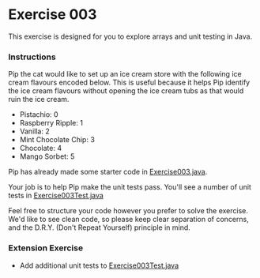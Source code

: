 # Exercise 003

This exercise is designed for you to explore arrays and unit testing in Java.

### Instructions
Pip the cat would like to set up an ice cream store with the following ice cream flavours encoded below.
This is useful because it helps Pip identify the ice cream flavours without opening the ice cream tubs as that would ruin the ice cream.

- Pistachio: 0
- Raspberry Ripple: 1
- Vanilla: 2
- Mint Chocolate Chip: 3
- Chocolate: 4
- Mango Sorbet: 5

Pip has already made some starter code in [Exercise003.java](../src/main/java/com/techreturners/exercise003/Exercise003.java).

Your job is to help Pip make the unit tests pass.
You'll see a number of unit tests in [Exercise003Test.java](../src/test/java/com/techreturners/exercise003/Exercise003Test.java)

Feel free to structure your code however you prefer to solve the exercise.
We'd like to see clean code, so please keep clear separation of concerns, and the D.R.Y. (Don't Repeat Yourself) principle in mind.

### Extension Exercise
- Add additional unit tests to [Exercise003Test.java](../src/test/java/com/techreturners/exercise003/Exercise003Test.java)